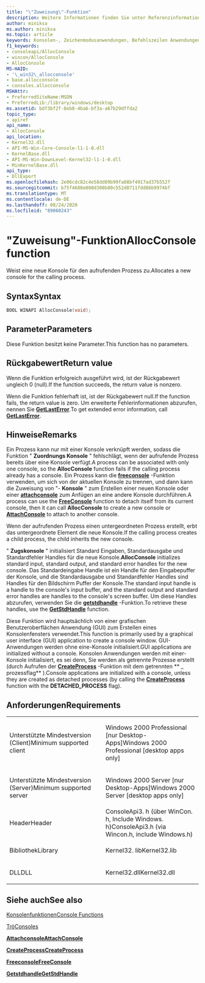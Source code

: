```yaml
---
title: "\"Zuweisung\"-Funktion"
description: Weitere Informationen finden Sie unter Referenzinformationen zur Funktion "Zuweisung", die eine neue Konsole für den aufrufenden Prozess zugeordnet.
author: miniksa
ms.author: miniksa
ms.topic: article
keywords: Konsolen-, Zeichenmodusanwendungen, Befehlszeilen Anwendungen, Terminalanwendungen, Konsolen-API
f1_keywords:
- consoleapi/AllocConsole
- wincon/AllocConsole
- AllocConsole
MS-HAID:
- '\_win32\_allocconsole'
- base.allocconsole
- consoles.allocconsole
MSHAttr:
- PreferredSiteName:MSDN
- PreferredLib:/library/windows/desktop
ms.assetid: bdf3bf2f-8eb8-4ba6-bf3a-a67b29dffda2
topic_type:
- apiref
api_name:
- AllocConsole
api_location:
- Kernel32.dll
- API-MS-Win-Core-Console-l1-1-0.dll
- KernelBase.dll
- API-MS-Win-DownLevel-Kernel32-l1-1-0.dll
- MinKernelBase.dll
api_type:
- DllExport
ms.openlocfilehash: 2e06cdc82c4e58dd09b99fa08bf4917ad37b552f
ms.sourcegitcommit: b75f4688e080d300b80c552d0711fdd86b9974bf
ms.translationtype: MT
ms.contentlocale: de-DE
ms.lasthandoff: 08/24/2020
ms.locfileid: "89060243"
---
```

# <a name="allocconsole-function"></a><span data-ttu-id="22ef5-104">"Zuweisung"-Funktion</span><span class="sxs-lookup"><span data-stu-id="22ef5-104">AllocConsole function</span></span>


<span data-ttu-id="22ef5-105">Weist eine neue Konsole für den aufrufenden Prozess zu.</span><span class="sxs-lookup"><span data-stu-id="22ef5-105">Allocates a new console for the calling process.</span></span>

<a name="syntax"></a><span data-ttu-id="22ef5-106">Syntax</span><span class="sxs-lookup"><span data-stu-id="22ef5-106">Syntax</span></span>
------

```C
BOOL WINAPI AllocConsole(void);
```

<a name="parameters"></a><span data-ttu-id="22ef5-107">Parameter</span><span class="sxs-lookup"><span data-stu-id="22ef5-107">Parameters</span></span>
----------

<span data-ttu-id="22ef5-108">Diese Funktion besitzt keine Parameter.</span><span class="sxs-lookup"><span data-stu-id="22ef5-108">This function has no parameters.</span></span>

<a name="return-value"></a><span data-ttu-id="22ef5-109">Rückgabewert</span><span class="sxs-lookup"><span data-stu-id="22ef5-109">Return value</span></span>
------------

<span data-ttu-id="22ef5-110">Wenn die Funktion erfolgreich ausgeführt wird, ist der Rückgabewert ungleich 0 (null).</span><span class="sxs-lookup"><span data-stu-id="22ef5-110">If the function succeeds, the return value is nonzero.</span></span>

<span data-ttu-id="22ef5-111">Wenn die Funktion fehlerhaft ist, ist der Rückgabewert null.</span><span class="sxs-lookup"><span data-stu-id="22ef5-111">If the function fails, the return value is zero.</span></span> <span data-ttu-id="22ef5-112">Um erweiterte Fehlerinformationen abzurufen, nennen Sie [**GetLastError**](https://msdn.microsoft.com/library/windows/desktop/ms679360).</span><span class="sxs-lookup"><span data-stu-id="22ef5-112">To get extended error information, call [**GetLastError**](https://msdn.microsoft.com/library/windows/desktop/ms679360).</span></span>

<a name="remarks"></a><span data-ttu-id="22ef5-113">Hinweise</span><span class="sxs-lookup"><span data-stu-id="22ef5-113">Remarks</span></span>
-------

<span data-ttu-id="22ef5-114">Ein Prozess kann nur mit einer Konsole verknüpft werden, sodass die Funktion " **Zuordnungs Konsole** " fehlschlägt, wenn der aufrufende Prozess bereits über eine Konsole verfügt.</span><span class="sxs-lookup"><span data-stu-id="22ef5-114">A process can be associated with only one console, so the **AllocConsole** function fails if the calling process already has a console.</span></span> <span data-ttu-id="22ef5-115">Ein Prozess kann die [**freeconsole**](freeconsole.md) -Funktion verwenden, um sich von der aktuellen Konsole zu trennen, und dann kann die Zuweisung von "- **Konsole** " zum Erstellen einer neuen Konsole oder einer [**attachconsole**](attachconsole.md) zum Anfügen an eine andere Konsole durchführen.</span><span class="sxs-lookup"><span data-stu-id="22ef5-115">A process can use the [**FreeConsole**](freeconsole.md) function to detach itself from its current console, then it can call **AllocConsole** to create a new console or [**AttachConsole**](attachconsole.md) to attach to another console.</span></span>

<span data-ttu-id="22ef5-116">Wenn der aufrufenden Prozess einen untergeordneten Prozess erstellt, erbt das untergeordnete Element die neue Konsole.</span><span class="sxs-lookup"><span data-stu-id="22ef5-116">If the calling process creates a child process, the child inherits the new console.</span></span>

<span data-ttu-id="22ef5-117">" **Zugskonsole** " initialisiert Standard Eingaben, Standardausgabe und Standardfehler Handles für die neue Konsole.</span><span class="sxs-lookup"><span data-stu-id="22ef5-117">**AllocConsole** initializes standard input, standard output, and standard error handles for the new console.</span></span> <span data-ttu-id="22ef5-118">Das Standardeingabe Handle ist ein Handle für den Eingabepuffer der Konsole, und die Standardausgabe und Standardfehler Handles sind Handles für den Bildschirm Puffer der Konsole.</span><span class="sxs-lookup"><span data-stu-id="22ef5-118">The standard input handle is a handle to the console's input buffer, and the standard output and standard error handles are handles to the console's screen buffer.</span></span> <span data-ttu-id="22ef5-119">Um diese Handles abzurufen, verwenden Sie die [**getstdhandle**](getstdhandle.md) -Funktion.</span><span class="sxs-lookup"><span data-stu-id="22ef5-119">To retrieve these handles, use the [**GetStdHandle**](getstdhandle.md) function.</span></span>

<span data-ttu-id="22ef5-120">Diese Funktion wird hauptsächlich von einer grafischen Benutzeroberflächen Anwendung (GUI) zum Erstellen eines Konsolenfensters verwendet.</span><span class="sxs-lookup"><span data-stu-id="22ef5-120">This function is primarily used by a graphical user interface (GUI) application to create a console window.</span></span> <span data-ttu-id="22ef5-121">GUI-Anwendungen werden ohne eine-Konsole initialisiert.</span><span class="sxs-lookup"><span data-stu-id="22ef5-121">GUI applications are initialized without a console.</span></span> <span data-ttu-id="22ef5-122">Konsolen Anwendungen werden mit einer-Konsole initialisiert, es sei denn, Sie werden als getrennte Prozesse erstellt (durch Aufrufen der [**CreateProcess**](https://msdn.microsoft.com/library/windows/desktop/ms682425) -Funktion mit dem getrennten \*\* \_ prozessflag\*\* ).</span><span class="sxs-lookup"><span data-stu-id="22ef5-122">Console applications are initialized with a console, unless they are created as detached processes (by calling the [**CreateProcess**](https://msdn.microsoft.com/library/windows/desktop/ms682425) function with the **DETACHED\_PROCESS** flag).</span></span>

<a name="requirements"></a><span data-ttu-id="22ef5-123">Anforderungen</span><span class="sxs-lookup"><span data-stu-id="22ef5-123">Requirements</span></span>
------------

<table>
<colgroup>
<col width="50%" />
<col width="50%" />
</colgroup>
<tbody>
<tr class="odd">
<td><p><span data-ttu-id="22ef5-124">Unterstützte Mindestversion (Client)</span><span class="sxs-lookup"><span data-stu-id="22ef5-124">Minimum supported client</span></span></p></td>
<td><p><span data-ttu-id="22ef5-125">Windows 2000 Professional [nur Desktop-Apps]</span><span class="sxs-lookup"><span data-stu-id="22ef5-125">Windows 2000 Professional [desktop apps only]</span></span></p></td>
</tr>
<tr class="even">
<td><p><span data-ttu-id="22ef5-126">Unterstützte Mindestversion (Server)</span><span class="sxs-lookup"><span data-stu-id="22ef5-126">Minimum supported server</span></span></p></td>
<td><p><span data-ttu-id="22ef5-127">Windows 2000 Server [nur Desktop-Apps]</span><span class="sxs-lookup"><span data-stu-id="22ef5-127">Windows 2000 Server [desktop apps only]</span></span></p></td>
</tr>
<tr class="odd">
<td><p><span data-ttu-id="22ef5-128">Header</span><span class="sxs-lookup"><span data-stu-id="22ef5-128">Header</span></span></p></td>
<td><span data-ttu-id="22ef5-129">ConsoleApi3. h (über WinCon. h, Include Windows. h)</span><span class="sxs-lookup"><span data-stu-id="22ef5-129">ConsoleApi3.h (via Wincon.h, include Windows.h)</span></span></td>
</tr>
<tr class="even">
<td><p><span data-ttu-id="22ef5-130">Bibliothek</span><span class="sxs-lookup"><span data-stu-id="22ef5-130">Library</span></span></p></td>
<td><span data-ttu-id="22ef5-131">Kernel32. lib</span><span class="sxs-lookup"><span data-stu-id="22ef5-131">Kernel32.lib</span></span></td>
</tr>
<tr class="odd">
<td><p><span data-ttu-id="22ef5-132">DLL</span><span class="sxs-lookup"><span data-stu-id="22ef5-132">DLL</span></span></p></td>
<td><span data-ttu-id="22ef5-133">Kernel32.dll</span><span class="sxs-lookup"><span data-stu-id="22ef5-133">Kernel32.dll</span></span></td>
</tr>
<tr class="even">
</tr>
<tr class="odd">
</tr>
<tr class="even">
</tr>
</tbody>
</table>

## <a name="span-idsee_alsospansee-also"></a><span data-ttu-id="22ef5-134"><span id="see_also"></span>Siehe auch</span><span class="sxs-lookup"><span data-stu-id="22ef5-134"><span id="see_also"></span>See also</span></span>


[<span data-ttu-id="22ef5-135">Konsolenfunktionen</span><span class="sxs-lookup"><span data-stu-id="22ef5-135">Console Functions</span></span>](console-functions.md)

[<span data-ttu-id="22ef5-136">Trö</span><span class="sxs-lookup"><span data-stu-id="22ef5-136">Consoles</span></span>](consoles.md)

[<span data-ttu-id="22ef5-137">**Attachconsole**</span><span class="sxs-lookup"><span data-stu-id="22ef5-137">**AttachConsole**</span></span>](attachconsole.md)

[<span data-ttu-id="22ef5-138">**CreateProcess**</span><span class="sxs-lookup"><span data-stu-id="22ef5-138">**CreateProcess**</span></span>](https://msdn.microsoft.com/library/windows/desktop/ms682425)

[<span data-ttu-id="22ef5-139">**Freeconsole**</span><span class="sxs-lookup"><span data-stu-id="22ef5-139">**FreeConsole**</span></span>](freeconsole.md)

[<span data-ttu-id="22ef5-140">**Getstdhandle**</span><span class="sxs-lookup"><span data-stu-id="22ef5-140">**GetStdHandle**</span></span>](getstdhandle.md)

 

 




